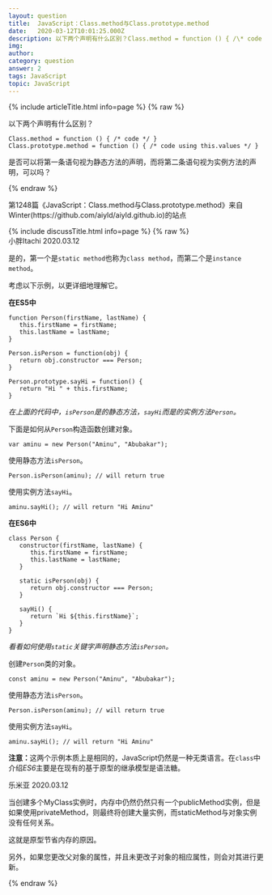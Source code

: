 ```yaml
---
layout: question
title:  JavaScript：Class.method与Class.prototype.method
date:   2020-03-12T10:01:25.000Z
description: 以下两个声明有什么区别？Class.method = function () { /\* code \*/ }Class.prototype.metho...
img: 
author: 
category: question
answer: 2
tags: JavaScript
topic: JavaScript
---
```

<div class="article-root">
  <div class="article">
    {% include articleTitle.html info=page %}
    {% raw %}
    <div class="article-content"><p><font style="vertical-align: inherit;"><font style="vertical-align: inherit;">以下两个声明有什么区别？</font></font></p>

<pre><code>Class.method = function () { /* code */ }<font></font>
Class.prototype.method = function () { /* code using this.values */ }<font></font>
</code></pre>

<p><font style="vertical-align: inherit;"><font style="vertical-align: inherit;">是否可以将第一条语句视为静态方法的声明，而将第二条语句视为实例方法的声明，可以吗？</font></font></p></div>
    {% endraw %}
  </div>
  <p class="winter_mark">第1248篇《JavaScript：Class.method与Class.prototype.method》来自Winter(https://github.com/aiyld/aiyld.github.io)的站点</p>
  <div class="discuss-wrapper">
    {% include discussTitle.html info=page %}
    {% raw %}
    <div class="discuss-list">
    <div class="discuss-item">
        <div class="discuss-parent">
          <div class="discuss-meta">
            <span class="discuss-user">小胖Itachi</span>
            <span class="discuss-time">2020.03.12</span>
          </div>
          <div class="discuss-comment"><p><font style="vertical-align: inherit;"><font style="vertical-align: inherit;">是的，第一个是</font></font><code>static method</code><font style="vertical-align: inherit;"><font style="vertical-align: inherit;">也称为</font></font><code>class method</code><font style="vertical-align: inherit;"><font style="vertical-align: inherit;">，而第二个是</font></font><code>instance method</code><font style="vertical-align: inherit;"><font style="vertical-align: inherit;">。</font></font></p>

<p><font style="vertical-align: inherit;"><font style="vertical-align: inherit;">考虑以下示例，以更详细地理解它。</font></font></p>

<p><strong><font style="vertical-align: inherit;"><font style="vertical-align: inherit;">在ES5中</font></font></strong> </p>

<pre><code>function Person(firstName, lastName) {<font></font>
   this.firstName = firstName;<font></font>
   this.lastName = lastName;<font></font>
}<font></font>
<font></font>
Person.isPerson = function(obj) {<font></font>
   return obj.constructor === Person;<font></font>
}<font></font>
<font></font>
Person.prototype.sayHi = function() {<font></font>
   return "Hi " + this.firstName;<font></font>
}<font></font>
</code></pre>

<p><em><font style="vertical-align: inherit;"><font style="vertical-align: inherit;">在上面的代码中，</font></font><code>isPerson</code><font style="vertical-align: inherit;"><font style="vertical-align: inherit;">是的静态方法，</font></font><code>sayHi</code><font style="vertical-align: inherit;"><font style="vertical-align: inherit;">而是的实例方法</font></font><code>Person</code><font style="vertical-align: inherit;"><font style="vertical-align: inherit;">。</font></font></em></p>

<p><font style="vertical-align: inherit;"><font style="vertical-align: inherit;">下面是如何从</font></font><code>Person</code><font style="vertical-align: inherit;"><font style="vertical-align: inherit;">构造函数</font><font style="vertical-align: inherit;">创建对象</font><font style="vertical-align: inherit;">。</font></font></p>

<p><code>var aminu = new Person("Aminu", "Abubakar");</code></p>

<p><font style="vertical-align: inherit;"><font style="vertical-align: inherit;">使用静态方法</font></font><code>isPerson</code><font style="vertical-align: inherit;"><font style="vertical-align: inherit;">。</font></font></p>

<p><code>Person.isPerson(aminu); // will return true</code></p>

<p><font style="vertical-align: inherit;"><font style="vertical-align: inherit;">使用实例方法</font></font><code>sayHi</code><font style="vertical-align: inherit;"><font style="vertical-align: inherit;">。</font></font></p>

<p><code>aminu.sayHi(); // will return "Hi Aminu"</code></p>

<p><strong><font style="vertical-align: inherit;"><font style="vertical-align: inherit;">在ES6中</font></font></strong></p>

<pre><code>class Person {<font></font>
   constructor(firstName, lastName) {<font></font>
      this.firstName = firstName;<font></font>
      this.lastName = lastName;<font></font>
   }<font></font>
<font></font>
   static isPerson(obj) {<font></font>
      return obj.constructor === Person;<font></font>
   }<font></font>
<font></font>
   sayHi() {<font></font>
      return `Hi ${this.firstName}`;<font></font>
   }<font></font>
}<font></font>
</code></pre>

<p><em><font style="vertical-align: inherit;"><font style="vertical-align: inherit;">看看如何使用</font></font><code>static</code><font style="vertical-align: inherit;"><font style="vertical-align: inherit;">关键字声明静态方法</font></font><code>isPerson</code><font style="vertical-align: inherit;"><font style="vertical-align: inherit;">。</font></font></em></p>

<p><font style="vertical-align: inherit;"><font style="vertical-align: inherit;">创建</font></font><code>Person</code><font style="vertical-align: inherit;"><font style="vertical-align: inherit;">类</font><font style="vertical-align: inherit;">的对象</font><font style="vertical-align: inherit;">。</font></font></p>

<p><code>const aminu = new Person("Aminu", "Abubakar");</code></p>

<p><font style="vertical-align: inherit;"><font style="vertical-align: inherit;">使用静态方法</font></font><code>isPerson</code><font style="vertical-align: inherit;"><font style="vertical-align: inherit;">。</font></font></p>

<p><code>Person.isPerson(aminu); // will return true</code></p>

<p><font style="vertical-align: inherit;"><font style="vertical-align: inherit;">使用实例方法</font></font><code>sayHi</code><font style="vertical-align: inherit;"><font style="vertical-align: inherit;">。</font></font></p>

<p><code>aminu.sayHi(); // will return "Hi Aminu"</code></p>

<p><strong><font style="vertical-align: inherit;"><font style="vertical-align: inherit;">注意：</font></font></strong><font style="vertical-align: inherit;"><font style="vertical-align: inherit;">这两个示例本质上是相同的，JavaScript仍然是一种无类语言。</font><font style="vertical-align: inherit;">在</font></font><code>class</code><font style="vertical-align: inherit;"><font style="vertical-align: inherit;">中介绍</font></font><em><font style="vertical-align: inherit;"><font style="vertical-align: inherit;">ES6</font></font></em><font style="vertical-align: inherit;"><font style="vertical-align: inherit;">主要是在现有的基于原型的继承模型是语法糖。</font></font></p></div>
        </div></div><div class="discuss-item">
        <div class="discuss-parent">
          <div class="discuss-meta">
            <span class="discuss-user">乐米亚</span>
            <span class="discuss-time">2020.03.12</span>
          </div>
          <div class="discuss-comment"><p><font style="vertical-align: inherit;"><font style="vertical-align: inherit;">当创建多个MyClass实例时，内存中仍然仍然只有一个publicMethod实例，但是如果使用privateMethod，则最终将创建大量实例，而staticMethod与对象实例没有任何关系。</font></font></p>

<p><font style="vertical-align: inherit;"><font style="vertical-align: inherit;">这就是原型节省内存的原因。</font></font></p>

<p><font style="vertical-align: inherit;"><font style="vertical-align: inherit;">另外，如果您更改父对象的属性，并且未更改子对象的相应属性，则会对其进行更新。</font></font></p></div>
        </div></div>
    </div>
    {% endraw %}
  </div>
<div>
